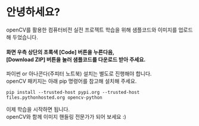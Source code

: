 # 안녕하세요?

openCV를 활용한 컴퓨터비전 실전 프로젝트 학습을 위해 샘플코드와 이미지를 업로드해 두었습니다.
#### 화면 우측 상단의 초록색 [Code] 버튼을 누른다음,<br/>[Download ZIP] 버튼을 눌러 샘플코드를 다운로드 받아 주세요.


파이썬 or 아나콘다(주피터 노트북) 설치는 별도로 진행해야 합니다.<br/>openCV 패키지는 아래 pip 명령어를 참고해 설치해 주세요.

    pip install --trusted-host pypi.org --trusted-host files.pythonhosted.org opencv-python

이제 학습을 시작하면 됩니다.<br/>openCV와 함께 이미지 핸들링 전문가가 되어 보세요 :)
